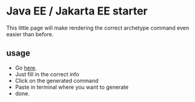 # Java EE  / Jakarta EE starter


This little page will make rendering the correct archetype command even
easier than before.


## usage

* Go [here](https://ivonet.github.com/archetype/).
* Just fill in the correct info
* Click on the generated command
* Paste in terminal where you want to generate
* done.

